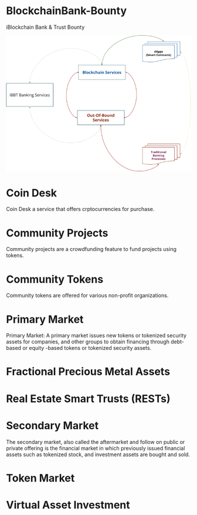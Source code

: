 # BlockchainBank-Bounty
iBlockchain Bank &amp; Trust Bounty 

![iBBT](images/iBBT-Banking-Services.png)


# Coin Desk

Coin Desk a service that offers crptocurrencies for purchase.

# Community Projects

Community projects are a crowdfunding feature to fund projects using tokens.

# Community Tokens

Community tokens are offered for various non-profit organizations.


# Primary Market

Primary Market: A primary market issues new tokens or tokenized security assets for companies, and other groups to obtain financing through debt-based or equity -based tokens or tokenized security assets.

# Fractional Precious Metal Assets

# Real Estate Smart Trusts (RESTs)

# Secondary Market

The secondary market, also called the aftermarket and follow on public or private offering is the financial market in which previously issued financial assets such as tokenized stock, and investment assets are bought and sold.

# Token Market

# Virtual Asset Investment
